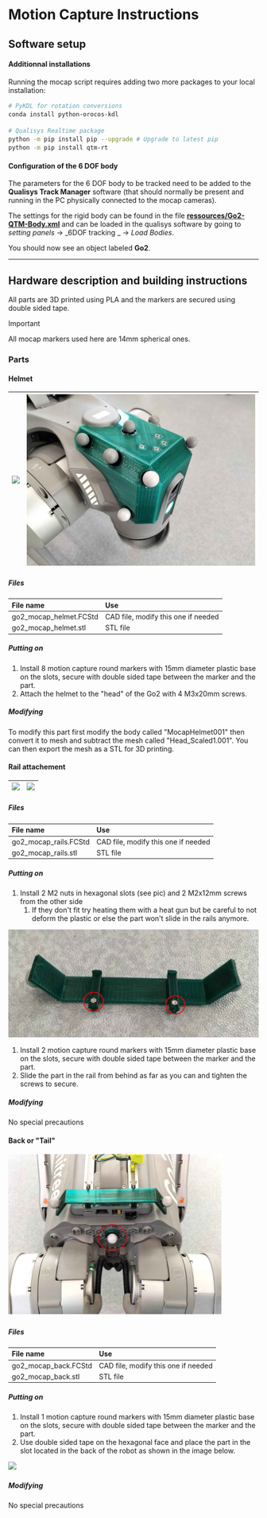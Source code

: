 Motion Capture Instructions
==
## Software setup

#### Additionnal installations
Running the mocap script requires adding two more packages to your local installation:
```bash
# PyKDL for rotation conversions
conda install python-orocos-kdl 

# Qualisys Realtime package
python -m pip install pip --upgrade # Upgrade to latest pip
python -m pip install qtm-rt
```

#### Configuration of the 6 DOF body 
The parameters for the 6 DOF body to be tracked need to be added to the **Qualisys Track Manager** software (that should normally be present and running in the PC physically connected to the mocap cameras).

The settings for the rigid body can be found in the file **[ressources/Go2-QTM-Body.xml](Go2-QTM-Body.xml)** and can be loaded in the qualisys software by going to _setting panels_ -> _6DOF tracking _ -> _Load Bodies_.

You should now see an object labeled **Go2**.

---
## Hardware description and building instructions
All parts are 3D printed using PLA and the markers are secured using double sided tape.

> [!IMPORTANT]
> All mocap markers used here are 14mm spherical ones.

### Parts

#### Helmet
 

| ![](photos/image-1736521381091.png?raw=1) | ![](photos/image-1736521391096.png?raw=1) |
| :------------------------------------------------------------------------------------------------------------------------- | :------------------------------------------------------------------------------------------------------------------------- |

##### Files

| File name                 | Use                                     |
| :------------------------ | :-------------------------------------- |
| go2_mocap_helmet.FCStd    | CAD file, modify this one if needed     |
| go2_mocap_helmet.stl      | STL file                                |


##### Putting on

1. Install 8 motion capture round markers with 15mm diameter plastic base on the slots,  secure with double sided tape between the marker and the part.
2. Attach the helmet to the "head" of the Go2 with 4 M3x20mm screws.

##### Modifying

To modify this part first modify the body called "MocapHelmet001" then convert it to mesh and subtract the mesh called "Head_Scaled1.001". You can then export the mesh as a STL for 3D printing.

#### Rail attachement

| ![](photos/image-1736521515563.png?raw=1) | ![](photos/image-1736521527914.png?raw=1) |
| :------------------------------------------------------------------------------------------------------------------------- | :------------------------------------------------------------------------------------------------------------------------- |



##### Files

| File name             | Use                                     |
| :-------------------- | :-------------------------------------- |
| go2_mocap_rails.FCStd | CAD file, modify this one if needed     |
| go2_mocap_rails.stl   | STL file                                |


##### Putting on

1. Install 2 M2 nuts in hexagonal slots (see pic) and 2 M2x12mm screws from the other side
   1. If they don't fit try heating them with a heat gun but be careful to not deform the plastic or else the part won't slide in the rails anymore.

<img src="photos/image-1736521593508.png?raw=1" width="610" height="null" />

1. Install 2 motion capture round markers with 15mm diameter plastic base on the slots, secure with double sided tape between the marker and the part.
2. Slide the part in the rail from behind as far as you can and tighten the screws to secure.

##### Modifying

No special precautions

#### Back or "Tail"

##### <img src="photos/image-1736522398812.png?raw=1" width="429" />

##### Files

| File name            | Use                                     |
| :------------------- | :-------------------------------------- |
| go2_mocap_back.FCStd | CAD file, modify this one if needed     |
| go2_mocap_back.stl   | STL file                                |


##### Putting on

1. Install 1 motion capture round markers with 15mm diameter plastic base on the slots,  secure with double sided tape between the marker and the part.
2. Use double sided tape on the hexagonal face and place the part in the slot located in the back of the robot as shown in the image below.

<img src="photos/image-1736522275053.png?raw=1" width="447" height="null" />

##### Modifying

No special precautions

